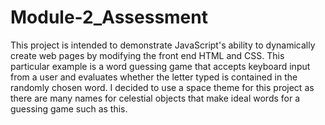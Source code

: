# Module-2_Assessment
This project is intended to demonstrate
JavaScript's ability to dynamically create
web pages by modifying the front end HTML
and CSS. This particular example is a word
guessing game that accepts keyboard input
from a user and evaluates whether the
letter typed is contained in the randomly
chosen word. I decided to use a space theme
for this project as there are many names
for celestial objects that make ideal
words for a guessing game such as this.